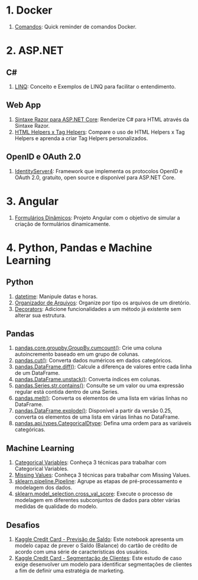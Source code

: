 ﻿# 1. Docker
1. [Comandos](https://github.com/hudsoncadan/tips-and-tricks/tree/master/dicas/docker): Quick reminder de comandos Docker.
# 2. ASP.NET
## C#
1. [LINQ](https://github.com/hudsoncadan/tips-and-tricks/tree/master/dicas/aspnet/csharp/linq): Conceito e Exemplos de LINQ para facilitar o entendimento.
## Web App
1. [Sintaxe Razor para ASP.NET Core](https://github.com/hudsoncadan/tips-and-tricks/tree/master/dicas/aspnet/webapps/razor-syntax): Renderize C# para HTML através da Sintaxe Razor.
2. [HTML Helpers x Tag Helpers](https://github.com/hudsoncadan/tips-and-tricks/tree/master/dicas/aspnet/webapps/htmlhelpers-taghelpers): Compare o uso de HTML Helpers x Tag Helpers e aprenda a criar Tag Helpers personalizados.
## OpenID e OAuth 2.0
1. [IdentityServer4](https://github.com/hudsoncadan/Authentication): Framework que implementa os protocolos OpenID e OAuth 2.0, gratuito, open source e disponível para ASP.NET Core.
# 3. Angular
1. [Formulários Dinâmicos](https://github.com/hudsoncadan/tips-and-tricks/tree/master/dicas/angular/dynamic-forms): Projeto Angular com o objetivo de simular a criação de formulários dinamicamente.
# 4. Python, Pandas e Machine Learning
## Python
1. [datetime](https://github.com/hudsoncadan/tips-and-tricks/blob/master/dicas/python/datetime/datetime%20Notebook.ipynb): Manipule datas e horas.
2. [Organizador de Arquivos](https://github.com/hudsoncadan/tips-and-tricks/blob/master/dicas/python/organizador/Organizador.ipynb): Organize por tipo os arquivos de um diretório.
3. [Decorators](https://github.com/hudsoncadan/tips-and-tricks/blob/master/dicas/python/decorators/decorators.ipynb): Adicione funcionalidades a um método já existente sem alterar sua estrutura.
## Pandas
1. [pandas.core.groupby.GroupBy.cumcount()](https://github.com/hudsoncadan/tips-and-tricks/blob/master/dicas/pandas/cumcount/cumcount%20Notebook.ipynb): Crie uma coluna autoincremento baseado em um grupo de colunas.
2. [pandas.cut()](https://github.com/hudsoncadan/tips-and-tricks/blob/master/dicas/pandas/cut/cut%20Notebook.ipynb): Converta dados numéricos em dados categóricos.
3. [pandas.DataFrame.diff()](https://github.com/hudsoncadan/tips-and-tricks/blob/master/dicas/pandas/diff/diff%20Notebook.ipynb): Calcule a diferença de valores entre cada linha de um DataFrame.
4. [pandas.DataFrame.unstack()](https://github.com/hudsoncadan/tips-and-tricks/blob/master/dicas/pandas/unstack/unstack%20Notebook.ipynb): Converta índices em colunas.
5. [pandas.Series.str.contains()](https://github.com/hudsoncadan/tips-and-tricks/blob/master/dicas/pandas/strcontains/strcontains%20Notebook.ipynb): Consulte se um valor ou uma expressão regular está contida dentro de uma Series.
6. [pandas.melt()](https://github.com/hudsoncadan/tips-and-tricks/blob/master/dicas/pandas/melt/melt%20Notebook.ipynb): Converta os elementos de uma lista em várias linhas no DataFrame.
7. [pandas.DataFrame.explode()](https://github.com/hudsoncadan/tips-and-tricks/blob/master/dicas/pandas/explode/explode%20Notebook.ipynb): Disponível a partir da versão 0.25, converta os elementos de uma lista em várias linhas no DataFrame.
8. [pandas.api.types.CategoricalDtype](https://github.com/hudsoncadan/tips-and-tricks/blob/master/dicas/pandas/categoricaldtype/categoricaldtype%20Notebook.ipynb): Defina uma ordem para as variáveis categóricas.
## Machine Learning
1. [Categorical Variables](https://github.com/hudsoncadan/tips-and-tricks/blob/master/dicas/machinelearning/categoricalvariables/categoricalvariables%20Notebook.ipynb): Conheça 3 técnicas para trabalhar com Categorical Variables.
2. [Missing Values](https://github.com/hudsoncadan/tips-and-tricks/blob/master/dicas/machinelearning/missingvalues/missingvalues%20Notebook.ipynb): Conheça 3 técnicas para trabalhar com Missing Values.
3. [sklearn.pipeline.Pipeline](https://github.com/hudsoncadan/tips-and-tricks/blob/master/dicas/machinelearning/pipelines/pipelines%20Notebook.ipynb): Agrupe as etapas de pré-processamento e modelagem dos dados.
4. [sklearn.model_selection.cross_val_score](https://github.com/hudsoncadan/tips-and-tricks/blob/master/dicas/machinelearning/crossvalidation/crossvalidation%20Notebook.ipynb): Execute o processo de modelagem em diferentes subconjuntos de dados para obter várias medidas de qualidade do modelo.
## Desafios
1. [Kaggle Credit Card - Previsão de Saldo](https://github.com/hudsoncadan/tips-and-tricks/blob/master/dicas/desafios/kaggle/creditcard/regression/Kaggle%20Credit%20Card%20LinearRegression.ipynb): Este notebook apresenta um modelo capaz de prever o Saldo (Balance) do cartão de crédito de acordo com uma série de características dos usuários. 
2. [Kaggle Credit Card - Segmentação de Clientes](https://github.com/hudsoncadan/tips-and-tricks/blob/master/dicas/desafios/kaggle/creditcard/kmeans/Kaggle%20Credit%20Card%20KMeans.ipynb): Este estudo de caso exige desenvolver um modelo para identificar segmentações de clientes a fim de definir uma estratégia de marketing.
